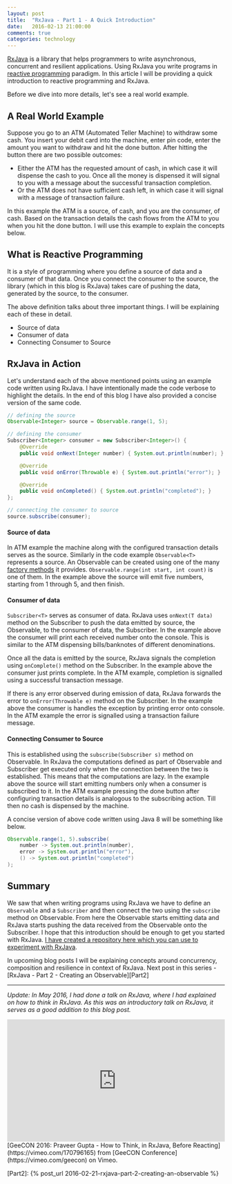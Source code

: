 ```yaml
---
layout: post
title:  "RxJava - Part 1 - A Quick Introduction"
date:   2016-02-13 21:00:00
comments: true
categories: technology
---
```


[RxJava][RxJava] is a library that helps programmers to write asynchronous, concurrent and resilient applications. Using 
RxJava you write programs in [reactive programming][ReactiveProgramming] paradigm. In this article I will be 
providing a quick introduction to reactive programming and RxJava.  

Before we dive into more details, let's see a real world example.

## A Real World Example
Suppose you go to an ATM (Automated Teller Machine) to withdraw some cash. You insert your debit card into the 
machine, enter pin code, enter the amount you want to withdraw and hit the done button. After hitting the 
button there are two possible outcomes:

* Either the ATM has the requested amount of cash, in which case it will dispense the cash to you. Once all the money 
is dispensed it will signal to you with a message about the successful transaction completion.
* Or the ATM does not have sufficient cash left, in which case it will signal with a message of transaction failure. 

In this example the ATM is a source, of cash, and you are the consumer, of cash. Based on the transaction details 
the cash flows from the ATM to you when you hit the done button. I will use this example to explain the concepts 
below.

## What is Reactive Programming
It is a style of programming where you define a source of data and a consumer of that data. Once you 
connect the consumer to the source, the library (which in this blog is RxJava) takes care of pushing 
the data, generated by the source, to the consumer. 

The above definition talks about three important things. I will be explaining each of these in detail.

* Source of data
* Consumer of data
* Connecting Consumer to Source

## RxJava in Action
Let's understand each of the above mentioned points using an example code written using RxJava. I have intentionally 
made the code verbose to highlight the details. In the end of this blog I have also provided a concise version of 
the same code. 
  
```java
// defining the source
Observable<Integer> source = Observable.range(1, 5);

// defining the consumer
Subscriber<Integer> consumer = new Subscriber<Integer>() {
    @Override
    public void onNext(Integer number) { System.out.println(number); }

    @Override
    public void onError(Throwable e) { System.out.println("error"); }

    @Override
    public void onCompleted() { System.out.println("completed"); }
};

// connecting the consumer to source
source.subscribe(consumer);
```

#### Source of data
In ATM example the machine along with the configured transaction details serves as the source. Similarly 
in the code example `Observable<T>` represents a source. An Observable can be created using one of the many 
[factory methods][ObservableCreation] it provides. `Observable.range(int start, int count)` is one of them. 
In the example above the source will emit five numbers, starting from 1 through 5, and then finish. 

#### Consumer of data
`Subscriber<T>` serves as consumer of data. RxJava uses `onNext(T data)` method on the Subscriber to push the 
data emitted by source, the Observable, to the consumer of data, the Subscriber. In the example above the 
consumer will print each received number onto the console. This is similar to the ATM dispensing bills/banknotes 
of different denominations. 
 
Once all the data is emitted by the source, RxJava signals the completion using `onComplete()` method on the 
Subscriber. In the example above the consumer just prints complete. In the ATM example, completion is signalled 
using a successful transaction message. 

If there is any error observed during emission of data, RxJava forwards the error to `onError(Throwable e)` 
method on the Subscriber. In the example above the consumer is handles the exception by printing error onto 
console. In the ATM example the error is signalled using a transaction failure message.

#### Connecting Consumer to Source
This is established using the `subscribe(Subscriber s)` method on Observable. In RxJava the computations defined 
as part of Observable and Subscriber get executed only when the connection between the two is established. This means 
that the computations are lazy. In the example above the source will start emitting numbers only when a consumer 
is subscribed to it. In the ATM example  pressing the done button after configuring transaction details is analogous 
to the subscribing action. Till then no cash is dispensed by the machine.

A concise version of above code written using Java 8 will be something like below.

```java
Observable.range(1, 5).subscribe(
    number -> System.out.println(number),
    error -> System.out.println("error"),
    () -> System.out.println("completed")
);
```

## Summary
We saw that when writing programs using RxJava we have to define an `Observable` and a `Subscriber` and then 
connect the two using the `subscribe` method on Observable. From here the Observable starts emitting data and 
RxJava starts pushing the data received from the Observable onto the Subscriber. I hope that this introduction should be 
enough to get you started with RxJava. [I have created a repository here which you can use to experiment 
with RxJava][CodeSample].

In upcoming blog posts I will be explaining concepts around concurrency, composition and resilience in context of RxJava. 
Next post in this series - [RxJava - Part 2 - Creating an Observable][Part2] 

--- 
_Update: In May 2016, I had done a talk on RxJava, where I had explained on how to think in RxJava. As this was an introductory 
talk on RxJava, it serves as a good addition to this blog post._  

<style>.embed-container { position: relative; padding-bottom: 56.25%; height: 0; overflow: hidden; max-width: 100%; } .embed-container iframe, .embed-container object, .embed-container embed { position: absolute; top: 0; left: 0; width: 100%; height: 100%; }</style>
<div class='embed-container'><iframe src='https://player.vimeo.com/video/170796165' frameborder='0' webkitAllowFullScreen mozallowfullscreen allowFullScreen></iframe></div>
[GeeCON 2016: Praveer Gupta - How to Think, in RxJava, Before Reacting](https://vimeo.com/170796165) from [GeeCON Conference](https://vimeo.com/geecon) on Vimeo.
 
[RxJava]: https://github.com/ReactiveX/RxJava
[CodeSample]: https://github.com/praveer09/rxjava-examples
[ObservableCreation]: https://github.com/ReactiveX/RxJava/wiki/Creating-Observables
[ReactiveProgramming]: https://en.wikipedia.org/wiki/Reactive_programming
[Part2]: {% post_url 2016-02-21-rxjava-part-2-creating-an-observable %}